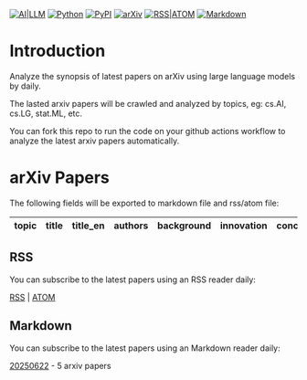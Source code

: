 [![AI|LLM](https://img.shields.io/badge/AI-Large_Language_Model-8A2BE2)](https://github.com/nituchao/latest_arxiv_analyze_ai/)
[![Python](https://img.shields.io/badge/Python-3.9%7C3.10%7C3.11%7C3.12%7C3.13-blue)](https://github.com/nituchao/latest_arxiv_analyze_ai/)
[![PyPI](https://badge.fury.io/py/tensorflow.svg)](https://badge.fury.io/py/tensorflow)
[![arXiv](https://img.shields.io/badge/arXiv-2025-red)](https://arxiv.org)
[![RSS|ATOM](https://img.shields.io/badge/RSS%7CATOM-Feed-85d996)](https://nituchao.github.io/latest_arxiv_analyze_ai/arxiv_papers_data/rss.xml)
[![Markdown](https://img.shields.io/badge/Markdown-Static-25c2a0)](https://github.com/nituchao/latest_arxiv_analyze_ai/)

# Introduction
Analyze the synopsis of latest papers on arXiv using large language models by daily.

The lasted arxiv papers will be crawled and analyzed by topics, eg: cs.AI, cs.LG, stat.ML, etc.

You can fork this repo to run the code on your github actions workflow to analyze the latest arxiv papers automatically.

# arXiv Papers

The following fields will be exported to markdown file and rss/atom file:

| topic | title | title_en | authors | background | innovation | conclusion |
| ---- | ---- | ---- | ---- | ---- | ---- | ---- |

## RSS
You can subscribe to the latest papers using an RSS reader daily:

<a href="https://nituchao.github.io/latest_arxiv_analyze_ai/arxiv_papers_data/rss.xml" target="_blank">RSS</a> | <a href="https://nituchao.github.io/latest_arxiv_analyze_ai/arxiv_papers_data/atom.xml" target="_blank">ATOM</a>

## Markdown
You can subscribe to the latest papers using an Markdown reader daily:

[20250622](arxiv_papers_data/arxiv_papers_20250622_analyzed_Chinese.md) - 5 arxiv papers
